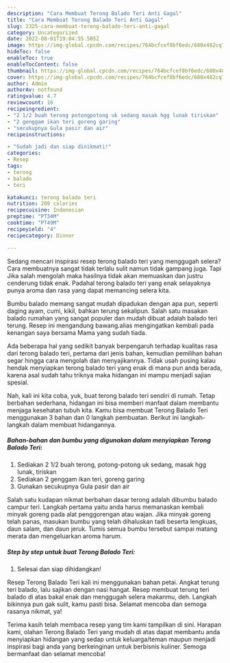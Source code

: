 ```yaml
---
description: "Cara Membuat Terong Balado Teri Anti Gagal"
title: "Cara Membuat Terong Balado Teri Anti Gagal"
slug: 2325-cara-membuat-terong-balado-teri-anti-gagal
category: Uncategorized
date: 2022-08-01T19:04:55.505Z
image: https://img-global.cpcdn.com/recipes/764bcfcef8bf6edc/680x482cq70/terong-balado-teri-foto-resep-utama.jpg
hideToc: false
enableToc: true
enableTocContent: false
thumbnail: https://img-global.cpcdn.com/recipes/764bcfcef8bf6edc/680x482cq70/terong-balado-teri-foto-resep-utama.jpg
cover: https://img-global.cpcdn.com/recipes/764bcfcef8bf6edc/680x482cq70/terong-balado-teri-foto-resep-utama.jpg
author: Admin
authorAv: notfound
ratingvalue: 4.7
reviewcount: 16
recipeingredient:
- "2 1/2 buah terong potongpotong uk sedang masak hgg lunak tiriskan"
- "2 genggam ikan teri goreng garing"
- "secukupnya Gula pasir dan air"
recipeinstructions:

- "Sudah jadi dan siap dinikmati!"
categories:
- Resep
tags:
- terong
- balado
- teri

katakunci: terong balado teri 
nutrition: 209 calories
recipecuisine: Indonesian
preptime: "PT34M"
cooktime: "PT49M"
recipeyield: "4"
recipecategory: Dinner

---
```



Sedang mencari inspirasi resep terong balado teri yang menggugah selera? Cara membuatnya sangat tidak terlalu sulit namun tidak gampang juga. Tapi Jika salah mengolah maka hasilnya tidak akan memuaskan dan justru cenderung tidak enak. Padahal terong balado teri yang enak selayaknya punya aroma dan rasa yang dapat memancing selera kita.


Bumbu balado memang sangat mudah dipadukan dengan apa pun, seperti daging ayam, cumi, kikil, bahkan terung sekalipun. Salah satu masakan balado rumahan yang sangat populer dan mudah dibuat adalah balado teri terung. Resep ini mengandung bawang.alias mengingatkan kembali pada kenangan saya bersama Mama yang sudah tiada.

Ada beberapa hal yang sedikit banyak berpengaruh terhadap kualitas rasa dari terong balado teri, pertama dari jenis bahan, kemudian pemilihan bahan segar hingga cara mengolah dan menyajikannya. Tidak usah pusing kalau hendak menyiapkan terong balado teri yang enak di mana pun anda berada, karena asal sudah tahu triknya maka hidangan ini mampu menjadi sajian spesial.


Nah, kali ini kita coba, yuk, buat terong balado teri sendiri di rumah. Tetap berbahan sederhana, hidangan ini bisa memberi manfaat dalam membantu menjaga kesehatan tubuh kita. Kamu bisa membuat Terong Balado Teri menggunakan 3 bahan dan 0 langkah pembuatan. Berikut ini langkah-langkah dalam membuat hidangannya.

<!--inarticleads1-->

##### Bahan-bahan dan bumbu yang digunakan dalam menyiapkan Terong Balado Teri:

1. Sediakan 2 1/2 buah terong, potong-potong uk sedang, masak hgg lunak, tiriskan
1. Sediakan 2 genggam ikan teri, goreng garing
1. Gunakan secukupnya Gula pasir dan air


Salah satu kudapan nikmat berbahan dasar terong adalah dibumbu balado campur teri. Langkah pertama yaitu anda harus memanaskan kembali minyak goreng pada alat penggorengan atau wajan. Jika minyak goreng telah panas, masukan bumbu yang telah dihaluskan tadi beserta lengkuas, daun salam, dan daun jeruk. Tumis semua bumbu tersebut sampai matang merata dan mengeluarkan aroma harum. 

<!--inarticleads2-->

##### Step by step untuk buat Terong Balado Teri:


1. Selesai dan siap dihidangkan!

Resep Terong Balado Teri kali ini menggunakan bahan petai. Angkat terung teri balado, lalu sajikan dengan nasi hangat. Resep membuat terung teri balado di atas bakal enak dan menggugah selera makanmu, deh. Langkah bikinnya pun gak sulit, kamu pasti bisa. Selamat mencoba dan semoga rasanya nikmat, ya! 

Terima kasih telah membaca resep yang tim kami tampilkan di sini. Harapan kami, olahan Terong Balado Teri yang mudah di atas dapat membantu anda menyiapkan hidangan yang sedap untuk keluarga/teman maupun menjadi inspirasi bagi anda yang berkeinginan untuk berbisnis kuliner. Semoga bermanfaat dan selamat mencoba!
